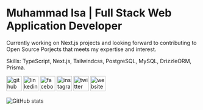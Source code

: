 # Muhammad Isa | Full Stack Web Application Developer

Currently working on Next.js projects and looking forward to contributing to Open Source Porjects that meets my expertise and interest.

Skills: TypeScript, Next.js, Tailwindcss, PostgreSQL, MySQL, DrizzleORM, Prisma.

[<img src='https://cdn.jsdelivr.net/npm/simple-icons@3.0.1/icons/github.svg' alt='github' height='40'>](https://github.com/muhammad-rk-isa)  [<img src='https://cdn.jsdelivr.net/npm/simple-icons@3.0.1/icons/linkedin.svg' alt='linkedin' height='40'>](https://www.linkedin.com/in/muhammad-isa-467352216/)  [<img src='https://cdn.jsdelivr.net/npm/simple-icons@3.0.1/icons/facebook.svg' alt='facebook' height='40'>](https://www.facebook.com/mdrifatkayserisa)  [<img src='https://cdn.jsdelivr.net/npm/simple-icons@3.0.1/icons/instagram.svg' alt='instagram' height='40'>](https://www.instagram.com/muhammad_rk_isa/)  [<img src='https://cdn.jsdelivr.net/npm/simple-icons@3.0.1/icons/twitter.svg' alt='twitter' height='40'>](https://twitter.com/RifatKayser)  [<img src='https://cdn.jsdelivr.net/npm/simple-icons@3.0.1/icons/icloud.svg' alt='website' height='40'>](https://muhammad-rk-isa.github.io/portfolio)  

![GitHub stats](https://github-readme-stats.vercel.app/api?username=muhammad-rk-isa&show_icons=true)  
